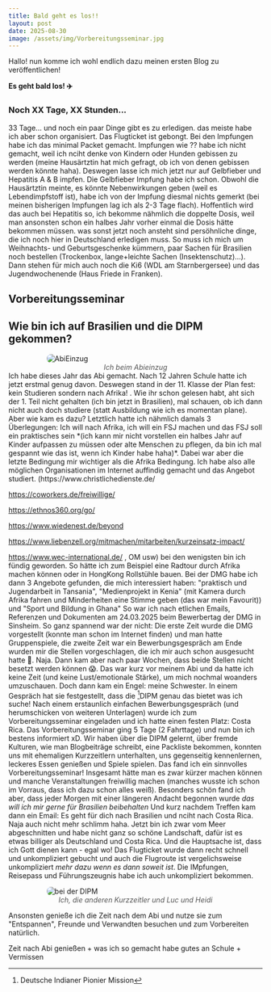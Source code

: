 ```yaml
---
title: Bald geht es los!!
layout: post
date: 2025-08-30
image: /assets/img/Vorbereitungsseminar.jpg
---
```

Hallo!
nun komme ich wohl endlich dazu meinen ersten Blog zu veröffentlichen!

**Es geht bald los! ✈️**

<h3 class="countdown" id="countdown">Noch XX Tage, XX Stunden...</h3>

<script>
function updateCountdown() {
  const departure = new Date("2025-10-02T19:00:00+02:00");
  const now = new Date();
  const diff = departure - now;

  if (diff <= 0) {
    document.getElementById("countdown").textContent = "Ich bin bereits unterwegs!";
    return;
  }

  const days = Math.floor(diff / (1000 * 60 * 60 * 24));
  const hours = Math.floor((diff / (1000 * 60 * 60)) % 24);
  const minutes = Math.floor((diff / (1000 * 60)) % 60);

  document.getElementById("countdown").textContent =
    `Noch ${days} Tage, ${hours} Stunden und ${minutes} Minuten`;
}

updateCountdown();
setInterval(updateCountdown, 60000); // jede Minute aktualisieren
</script>

33 Tage... und noch ein paar Dinge gibt es zu erledigen.
das meiste habe ich aber schon organisiert. Das Flugticket ist gebongt. Bei den Impfungen habe ich das minimal Packet gemacht. Impfungen wie ?? habe ich nicht gemacht, weil ich nciht denke von Kindern oder Hunden gebissen zu werden (meine Hausärtztin hat mich gefragt, ob ich von denen gebissen werden könnte haha). Deswegen lasse ich mich jetzt nur auf Gelbfieber und Hepatitis A & B impfen. Die Gelbfieber Impfung habe ich schon. Obwohl die Hausärtztin meinte, es könnte Nebenwirkungen geben (weil es Lebendimpfstoff ist), habe ich von der Impfung diesmal nichts gemerkt (bei meinen bisherigen Impfungen lag ich als 2-3 Tage flach). 
Hoffentlich wird das auch bei Hepatitis so, ich bekomme nähmlich die doppelte Dosis, weil man ansonsten schon ein halbes Jahr vorher einmal die Dosis hätte bekommen müssen.
was sonst jetzt noch ansteht sind persöhnliche dinge, die ich noch hier in Deutschland erledigen muss. So muss ich mich um Weihnachts- und Geburtsgeschenke kümmern, paar Sachen für Brasilien noch bestellen (Trockenbox, lange+leichte Sachen (Insektenschutz)...). Dann stehen für mich auch noch die Ki6 (WDL am Starnbergersee) und das Jugendwochenende (Haus Friede in Franken). 

## Vorbereitungsseminar

## Wie bin ich auf Brasilien und die DIPM gekommen?

<div class="gallery">
    <img src="{{site.baseurl}}/assets/img/AbiEinzug.jpg" alt="AbiEinzug" style="max-width: 70%; max-height: 500px; display: block; margin: 0 auto; border-radius: 8px;">
    <figcaption style="text-align: center; font-style: italic; color: #555;">Ich beim Abieinzug</figcaption>
</div>
Ich habe dieses Jahr das Abi gemacht. Nach 12 Jahren Schule hatte ich jetzt erstmal genug davon. Deswegen stand in der 11. Klasse der Plan fest: kein Studieren sondern nach Afrika! . Wie ihr schon gelesen habt, aht sich der 1. Teil nicht gehalten (ich bin jetzt in Brasilien), mal schauen, ob ich dann nicht auch doch studiere (statt Ausbildung wie ich es momentan plane). 
Aber wie kam es dazu? Letztlich hatte ich nähmlich damals 3 Überlegungen: Ich will nach Afrika, ich will ein FSJ machen und das FSJ soll ein praktisches sein *(ich kann mir nicht vorstellen ein halbes Jahr auf Kinder aufpassen zu müssen oder alte Menschen zu pflegen, da bin ich mal gespannt wie das ist, wenn ich Kinder habe haha)*. Dabei war aber die letzte Bedingung mir wichtiger als die Afrika Bedingung. Ich habe also alle möglichen Organisationen im Internet auffindig gemacht und das Angebot studiert. (https://www.christlichedienste.de/ 

https://coworkers.de/freiwillige/

https://ethnos360.org/go/

https://www.wiedenest.de/beyond 

https://www.liebenzell.org/mitmachen/mitarbeiten/kurzeinsatz-impact/ 

https://www.wec-international.de/ , OM usw)
bei den wenigsten bin ich fündig geworden. So hätte ich zum Beispiel eine Radtour durch Afrika machen können oder in HongKong Rollstühle bauen. Bei der DMG habe ich dann 3 Angebote gefunden, die mich interessiert haben: "praktisch und Jugendarbeit in Tansania", "Medienprojekt in Kenia" (mit Kamera durch Afrika fahren und Minderheiten eine Stimme geben (das war mein Favourit)) und "Sport und Bildung in Ghana"
So war ich nach etlichen Emails, Referenzen und Dokumenten am 24.03.2025 beim Bewerbertag der DMG in Sinsheim. So ganz spannend war der nicht: Die erste Zeit wurde die DMG vorgestellt (konnte man schon im Internet finden) und man hatte Gruppenspiele, die zweite Zeit war ein Bewerbungsgespräch am Ende wurden mir die Stellen vorgeschlagen, die ich mir auch schon ausgesucht hatte 🤦. Naja. Dann kam aber nach paar Wochen, dass beide Stellen nicht besetzt werden können 😱. Das war kurz vor meinem Abi und da hatte ich keine Zeit (und keine Lust/emotionale Stärke), um mich nochmal woanders umzuschauen. 
Doch dann kam ein Engel: meine Schwester. In einem Gespräch hat sie festgestellt, dass die [^1]DIPM genau das bietet was ich suche! Nach einem erstaunlich einfachen Bewerbungsgespräch (und herumschicken von weiteren Unterlagen) wurde ich zum Vorbereitungsseminar eingeladen und ich hatte einen festen Platz: Costa Rica.
Das Vorbereitungsseminar ging 5 Tage (2 Fahrttage) und nun bin ich bestens informiert xD. Wir haben über die DIPM gelernt, über fremde Kulturen, wie man Blogbeiträge schreibt, eine Packliste bekommen, konnten uns mit ehemaligen Kurzzeitlern unterhalten, uns gegenseitig kennenlernen, leckeres Essen genießen und Spiele spielen. Das fand ich ein sinnvolles Vorbereitungsseminar! Insgesamt hätte man es zwar kürzer machen können und manche Veranstaltungen freiwillig machen (manches wusste ich schon im Vorraus, dass ich dazu schon alles weiß). Besonders schön fand ich aber, dass jeder Morgen mit einer längeren Andacht begonnen wurde *das will ich mir gerne für Brasilien beibehalten*
Und kurz nachdem Treffen kam dann ein Email: Es geht für dich nach Brasilien und nciht nach Costa Rica. Naja auch nicht mehr schlimm haha. Jetzt bin ich zwar vom Meer abgeschnitten und habe nicht ganz so schöne Landschaft, dafür ist es etwas billiger als Deutschland und Costa Rica. Und die Hauptsache ist, dass ich Gott dienen kann - egal wo!
Das Flugticket wurde dann recht schnell und unkompliziert gebucht und auch die Flugroute ist vergelichsweise unkompliziert *mehr dazu wenn es dann soweit ist*. Die IMpfungen, Reisepass und Führungszeugnis habe ich auch unkompliziert bekommen.

<div class="gallery">
    <img src="{{site.baseurl}}/assets/img/Vorbereitungsseminar.jpg" alt="bei der DIPM" style="max-width: 70%; max-height: 500px; display: block; margin: 0 auto; border-radius: 8px;">
    <figcaption style="text-align: center; font-style: italic; color: #555;">Ich, die anderen Kurzzeitler und Luc und Heidi</figcaption>
</div>

Ansonsten genieße ich die Zeit nach dem Abi und nutze sie zum "Entspannen", Freunde und Verwandten besuchen und zum Vorbereiten natürlich.

Zeit nach Abi genießen + was ich so gemacht habe
gutes an Schule + Vermissen

[^1]: Deutsche Indianer Pionier Mission